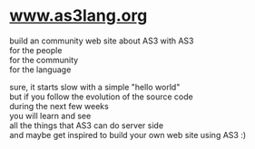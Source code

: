 www.as3lang.org
===============

build an community web site about AS3 with AS3  
for the people  
for the community  
for the language  


sure, it starts slow with a simple "hello world"  
but if you follow the evolution of the source code  
during the next few weeks  
you will learn and see  
all the things that AS3 can do server side  
and maybe get inspired to build your own web site using AS3 :)﻿  


